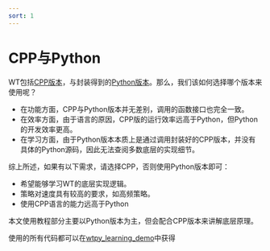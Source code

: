 ```yaml
---
sort: 1
---
```


# CPP与Python

WT包括[CPP版本](https://github.com/wondertrader/wondertrader)，与封装得到的[Python版本](https://github.com/wondertrader/wtpy)。那么，我们该如何选择哪个版本来使用呢？

- 在功能方面，CPP与Python版本并无差别，调用的函数接口也完全一致。
- 在效率方面，由于语言的原因，CPP版的运行效率远高于Python，但Python的开发效率更高。
- 在学习方面，由于Python版本本质上是通过调用封装好的CPP版本，并没有具体的Python源码，因此无法查阅多数底层的实现细节。

综上所述，如果有以下需求，请选择CPP，否则使用Python版本即可：

- 希望能够学习WT的底层实现逻辑。
- 策略对速度具有较高的要求，如高频策略。
- 使用CPP语言的能力远高于Python

本文使用教程部分主要以Python版本为主，但会配合CPP版本来讲解底层原理。

使用的所有代码都可以在[wtpy_learning_demo](https://github.com/ZzzzHeJ/wtpy_learning_demo)中获得